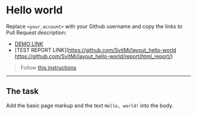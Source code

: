 # Hello world
Replace `<your_account>` with your Github username and copy the links to Pull Request description:
- [DEMO LINK](https://github.com/SvitMi/layout_hello-world)
- [TEST REPORT LINK](https://github.com/SvitMi/layout_hello-world https://github.com/SvitMi/layout_hello-world/report/html_report/)

> Follow [this instructions](https://mate-academy.github.io/layout_task-guideline/#how-to-solve-the-layout-tasks-on-github)
___

## The task
Add the basic page markup and the text `Hello, world!` into the body.
